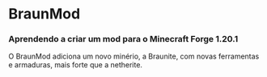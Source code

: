 # BraunMod
### Aprendendo a criar um mod para o Minecraft Forge 1.20.1
O BraunMod adiciona um novo minério, a Braunite, com novas ferramentas e armaduras, mais forte que a netherite.

